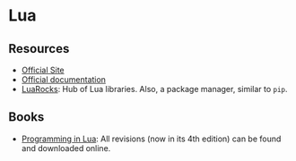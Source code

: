 Lua
===

Resources
---------

 - [Official Site](https://www.lua.org/)
 - [Official documentation](http://www.lua.org/docs.html)
 - [LuaRocks](https://luarocks.org/):
   Hub of Lua libraries.  Also, a package manager, similar to `pip`.


Books
-----

 - [Programming in Lua](https://www.lua.org/pil/):
   All revisions (now in its 4th edition) can be found and downloaded online.
